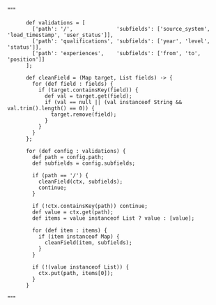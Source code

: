
"""





          def validations = [
            ['path': '/',              'subfields': ['source_system', 'load_timestamp', 'user_status']],
            ['path': 'qualifications', 'subfields': ['year', 'level', 'status']],
            ['path': 'experiences',    'subfields': ['from', 'to', 'position']]
          ];

          def cleanField = (Map target, List fields) -> {
            for (def field : fields) {
              if (target.containsKey(field)) {
                def val = target.get(field);
                if (val == null || (val instanceof String && val.trim().length() == 0)) {
                  target.remove(field);
                }
              }
            }
          };

          for (def config : validations) {
            def path = config.path;
            def subfields = config.subfields;

            if (path == '/') {
              cleanField(ctx, subfields);
              continue;
            }

            if (!ctx.containsKey(path)) continue;
            def value = ctx.get(path);
            def items = value instanceof List ? value : [value];

            for (def item : items) {
              if (item instanceof Map) {
                cleanField(item, subfields);
              }
            }

            if (!(value instanceof List)) {
              ctx.put(path, items[0]);
            }
          }
     





"""
